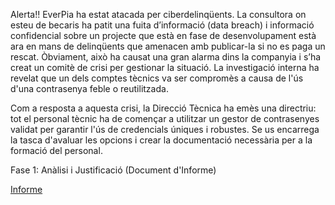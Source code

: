 Alerta!! EverPia ha estat atacada per ciberdelinqüents. La consultora on esteu de becaris ha patit una fuita d’informació (data breach) i informació confidencial sobre un projecte que està en fase de desenvolupament està ara en mans de delinqüents que amenacen amb publicar-la si no es paga un rescat.
Òbviament, això ha causat una gran alarma dins la companyia i s’ha creat un comitè de crisi per gestionar la situació. 
La investigació interna ha revelat que un dels comptes tècnics va ser compromès a causa de l'ús d'una contrasenya feble o reutilitzada.

Com a resposta a aquesta crisi, la Direcció Tècnica ha emès una directriu: tot el personal tècnic ha de començar a utilitzar un gestor de contrasenyes validat per garantir l'ús de credencials úniques i robustes. Se us encarrega la tasca d'avaluar les opcions i crear la documentació necessària per a la formació del personal.


Fase 1: Anàlisi i Justificació (Document d'Informe)

[Informe](/infrome.md)
